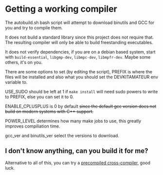 # Getting a working compiler

The autobuild.sh bash script will attempt to download binutils and GCC for you and try to compile them.

It does not build a standard library since this project does not require that. The resulting compiler will only be able to build freestanding executables.

It does not verify dependencies, if you are on a debian based system, start with `build-essential`, `libgmp-dev`, `libmpc-dev`, `libmpfr-dev`. Maybe some others, it's on you.

There are some options to set (by editing the script), PREFIX is where the files will be installed and also what you should set the DEVKITAMATEUR env variable to.

USE\_SUDO should be left at 1 if `make install` will need sudo powers to write to PREFIX, else you can set it to 0.

ENABLE\_CPLUSPLUS is 0 by default ~~since the default gcc version does not build on modern systems with C++ support.~~

POWER\_LEVEL determines how many make jobs to use, this greatly improves compiliation time.

gcc\_ver and binutils\_ver select the versions to download.

## I don't know anything, can you build it for me?

Alternative to all of this, you can try a [precompiled cross-compiler](http://gh.andrewtech.net/assets/static/ppc-cross.tar.7z), good luck.
